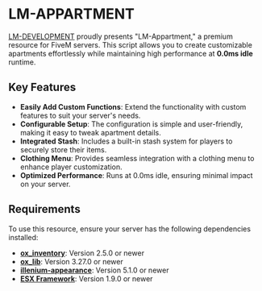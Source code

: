 # LM-APPARTMENT

[LM-DEVELOPMENT](https://discord.gg/RbSVrGBA9t) proudly presents "LM-Appartment," a premium resource for FiveM servers. This script allows you to create customizable apartments effortlessly while maintaining high performance at **0.0ms idle** runtime.

## Key Features

- **Easily Add Custom Functions**: Extend the functionality with custom features to suit your server's needs.
- **Configurable Setup**: The configuration is simple and user-friendly, making it easy to tweak apartment details.
- **Integrated Stash**: Includes a built-in stash system for players to securely store their items.
- **Clothing Menu**: Provides seamless integration with a clothing menu to enhance player customization.
- **Optimized Performance**: Runs at 0.0ms idle, ensuring minimal impact on your server.

## Requirements

To use this resource, ensure your server has the following dependencies installed:

- **[ox_inventory](https://github.com/overextended/ox_inventory)**: Version 2.5.0 or newer
- **[ox_lib](https://github.com/overextended/ox_lib)**: Version 3.27.0 or newer
- **[illenium-appearance](https://github.com/iLLeniumStudios/illenium-appearance)**: Version 5.1.0 or newer
- **[ESX Framework](https://github.com/esx-framework/esx_core/tree/main/%5Bcore%5D/es_extended)**: Version 1.9.0 or newer